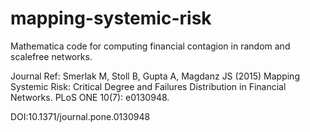 # mapping-systemic-risk
Mathematica code for computing financial contagion in random and scalefree networks.

Journal Ref: Smerlak M, Stoll B, Gupta A, Magdanz JS (2015) Mapping Systemic Risk: Critical Degree and Failures Distribution in Financial Networks. PLoS ONE 10(7): e0130948.

DOI:10.1371/journal.pone.0130948

